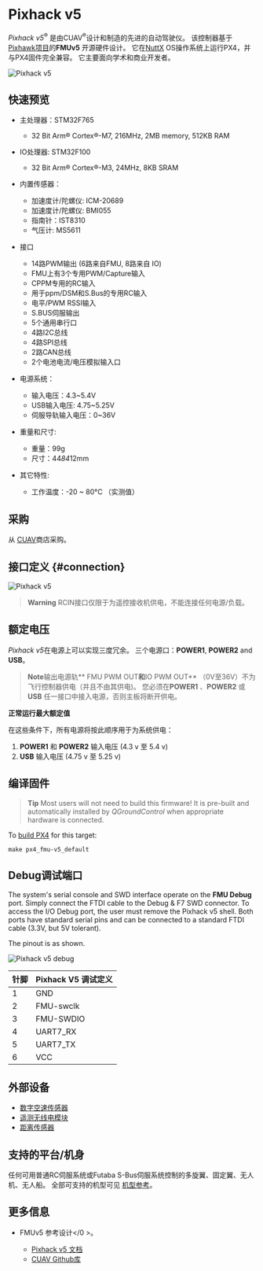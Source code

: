 # Pixhack v5

*Pixhack v5*<sup>&reg;</sup> 是由CUAV<sup>&reg;</sup>设计和制造的先进的自动驾驶仪。 该控制器基于[Pixhawk项目](https://pixhawk.org/)的**FMUv5** 开源硬件设计。 它在[NuttX](http://nuttx.org) OS操作系统上运行PX4，并与PX4固件完全兼容。 它主要面向学术和商业开发者。

![Pixhack v5](../../assets/flight_controller/pixhack_v5/pixhack_v5.jpg)

## 快速预览

* 主处理器：STM32F765 
  * 32 Bit Arm® Cortex®-M7, 216MHz, 2MB memory, 512KB RAM
* IO处理器: STM32F100 
  * 32 Bit Arm® Cortex®-M3, 24MHz, 8KB SRAM

* 内置传感器：
  
  * 加速度计/陀螺仪: ICM-20689
  * 加速度计/陀螺仪: BMI055
  * 指南针：IST8310
  * 气压计: MS5611

* 接口
  
  * 14路PWM输出 (6路来自FMU, 8路来自 IO)
  * FMU上有3个专用PWM/Capture输入
  * CPPM专用的RC输入
  * 用于ppm/DSM和S.Bus的专用RC输入 
  * 电平/PWM RSSI输入
  * S.BUS伺服输出
  * 5个通用串行口
  * 4路I2C总线
  * 4路SPI总线
  * 2路CAN总线
  * 2个电池电流/电压模拟输入口
* 电源系统： 
  * 输入电压：4.3~5.4V
  * USB输入电压: 4.75~5.25V
  * 伺服导轨输入电压：0~36V
* 重量和尺寸: 
  * 重量：99g
  * 尺寸：44*84*12mm
* 其它特性: 
  * 工作温度：-20 ~ 80°C （实测值）

## 采购

从 [CUAV](https://cuav.taobao.com/index.htm?spm=2013.1.w5002-16371268426.2.411f26d9E18eAz)商店采购。

## 接口定义 {#connection}

![Pixhack v5](../../assets/flight_controller/pixhack_v5/pixhack_v5_connector.jpg)

> **Warning** RCIN接口仅限于为遥控接收机供电，不能连接任何电源/负载。

## 额定电压

*Pixhack v5*在电源上可以实现三度冗余。 三个电源口：**POWER1**, **POWER2** and **USB**。 

> **Note**输出电源轨** FMU PWM OUT**和**IO PWM OUT** （0V至36V）不为飞行控制器供电（并且不由其供电)。 您必须在**POWER1** 、**POWER2** 或 **USB** 任一接口中接入电源，否则主板将断开供电。

**正常运行最大额定值**

在这些条件下，所有电源将按此顺序用于为系统供电：

1. **POWER1** 和 **POWER2** 输入电压 (4.3 v 至 5.4 v)
2. **USB** 输入电压 (4.75 v 至 5.25 v)

## 编译固件

> **Tip** Most users will not need to build this firmware! It is pre-built and automatically installed by *QGroundControl* when appropriate hardware is connected.

To [build PX4](https://dev.px4.io/en/setup/building_px4.html) for this target:

    make px4_fmu-v5_default
    

## Debug调试端口

The system's serial console and SWD interface operate on the **FMU Debug** port. Simply connect the FTDI cable to the Debug & F7 SWD connector. To access the I/O Debug port, the user must remove the Pixhack v5 shell. Both ports have standard serial pins and can be connected to a standard FTDI cable (3.3V, but 5V tolerant).

The pinout is as shown.

![Pixhack v5 debug](../../assets/flight_controller/pixhack_v5/pixhack_v5_debug.jpg)

| 针脚 | Pixhack V5 调试定义 |
| -- | --------------- |
| 1  | GND             |
| 2  | FMU-swclk       |
| 3  | FMU-SWDIO       |
| 4  | UART7_RX        |
| 5  | UART7_TX        |
| 6  | VCC             |

## 外部设备

* [数字空速传感器](https://item.taobao.com/item.htm?spm=a1z10.3-c-s.w4002-16371268452.37.6d9f48afsFgGZI&id=9512463037)
* [遥测无线电模块](https://cuav.taobao.com/category-158480951.htm?spm=2013.1.w5002-16371268426.4.410b7a821qYbBq&search=y&catName=%CA%FD%B4%AB%B5%E7%CC%A8)
* [距离传感器](../sensor/rangefinders.md)

## 支持的平台/机身

任何可用普通RC伺服系统或Futaba S-Bus伺服系统控制的多旋翼、固定翼、无人机、无人船。 全部可支持的机型可见 [机型参考](../airframes/airframe_reference.md)。

## 更多信息

* FMUv5 参考设计</0 >。 </li> 
  
  * [Pixhack v5 文档](http://doc.cuav.net/flight-controller/pixhack-v5/en/) 
  * [CUAV Github库](https://github.com/cuav) </ul>